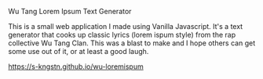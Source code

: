 Wu Tang Lorem Ipsum Text Generator

This is a small web application I made using Vanilla Javascript. It's a text generator that cooks up classic lyrics (lorem ispum style) from the rap collective Wu Tang Clan. This was a blast to make and I hope others can get some use out of it, or at least a good laugh.

https://s-kngstn.github.io/wu-loremispum
